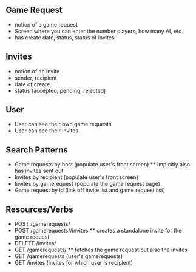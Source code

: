 ## Game Request
* notion of a game request
* Screen where you can enter the number players, how many AI, etc.
* has create date, status, status of invites

## Invites
* notion of an invite
* sender, recipient
* date of create
* status (accepted, pending, rejected)

## User
* User can see their own game requests
* User can see their invites

## Search Patterns
* Game requests by host (populate user's front screen)
** Implcitly also has invites sent out
* Invites by recipient (populate user's front screen)
* Invites by gamerequest (populate the game request page)
* Game request by id (link off invite list and game request list)

## Resources/Verbs

* POST /gamerequests/
* POST /gamerequests/<id>/invites
** creates a standalone invite for the game request
* DELETE /invites/<id>
* GET /gamerequests/<id>
** fetches the game request but also the invites
* GET /gamerequests (user's gamerequests)
* GET /invites (invites for which user is recipient)

